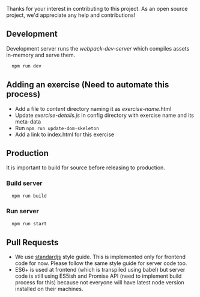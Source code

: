 Thanks for your interest in contributing to this project. As an open source project, we'd appreciate any help and contributions!

## Development

Development server runs the *webpack-dev-server* which compiles assets in-memory and serve them.

```sh
  npm run dev
```
## Adding an exercise (Need to automate this process)

- Add a file to _content_ directory naming it as _exercise-name_.html
- Update _exercise-details.js_ in config directory with exercise name and its meta-data
- Run ```npm run update-dom-skeleton```
- Add a link to index.html for this exercise

## Production

It is important to build for source before releasing to production.

### Build server
```sh
  npm run build
```

### Run server
```sh
  npm run start
```

## Pull Requests

- We use [standardjs](https://standardjs.com/) style guide. This is implemented only for frontend code for now. Please follow the same style guide for server code too.
- ES6+ is used at frontend (which is transpiled using babel) but server code is still using ES5ish and Promise API (need to implement build process for this) because not everyone will have latest node version installed on their machines.
